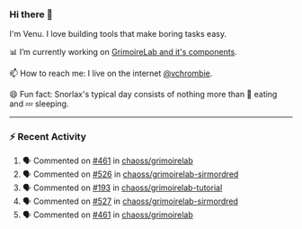 ### Hi there 👋

I'm Venu. I love building tools that make boring tasks easy.

📊 I’m currently working on [GrimoireLab and it's components](https://chaoss.github.io/grimoirelab).

📫 How to reach me: I live on the internet [@vchrombie](https://www.google.co.in/search?q=vchrombie).

😄 Fun fact: Snorlax's typical day consists of nothing more than :doughnut: eating and :zzz: sleeping.

---

### :zap: Recent Activity

<!--START_SECTION:activity-->
1. 🗣 Commented on [#461](https://github.com/chaoss/grimoirelab/issues/461) in [chaoss/grimoirelab](https://github.com/chaoss/grimoirelab)
2. 🗣 Commented on [#526](https://github.com/chaoss/grimoirelab-sirmordred/issues/526) in [chaoss/grimoirelab-sirmordred](https://github.com/chaoss/grimoirelab-sirmordred)
3. 🗣 Commented on [#193](https://github.com/chaoss/grimoirelab-tutorial/issues/193) in [chaoss/grimoirelab-tutorial](https://github.com/chaoss/grimoirelab-tutorial)
4. 🗣 Commented on [#527](https://github.com/chaoss/grimoirelab-sirmordred/issues/527) in [chaoss/grimoirelab-sirmordred](https://github.com/chaoss/grimoirelab-sirmordred)
5. 🗣 Commented on [#461](https://github.com/chaoss/grimoirelab/issues/461) in [chaoss/grimoirelab](https://github.com/chaoss/grimoirelab)
<!--END_SECTION:activity-->

<!--
**vchrombie/vchrombie** is a ✨ _special_ ✨ repository because its `README.md` (this file) appears on your GitHub profile.

Here are some ideas to get you started:

- 🔭 I’m currently working on ...
- 🌱 I’m currently learning ...
- 👯 I’m looking to collaborate on ...
- 🤔 I’m looking for help with ...
- 💬 Ask me about ...
- 📫 How to reach me: ...
- 😄 Pronouns: ...
- ⚡ Fun fact: ...
-->
